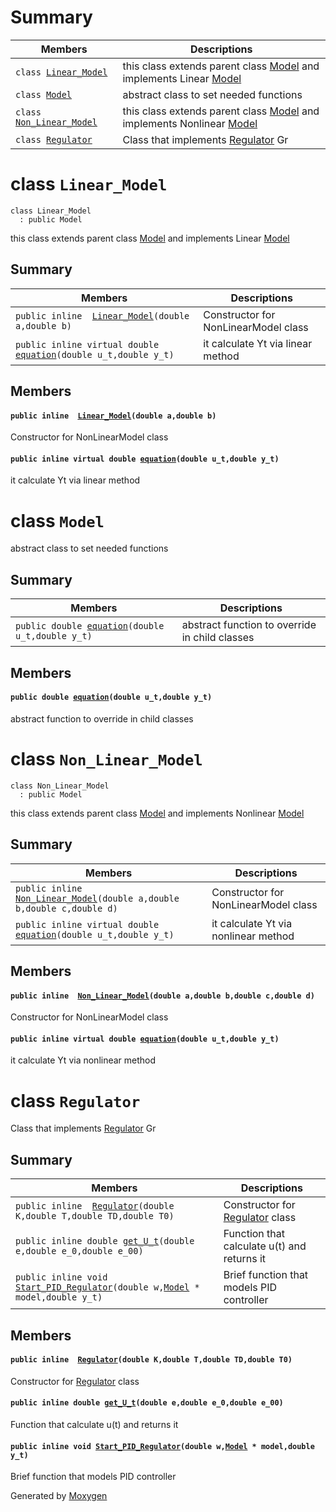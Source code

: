 # Summary

 Members                        | Descriptions                                
--------------------------------|---------------------------------------------
`class `[`Linear_Model`](#class_linear___model) | this class extends parent class [Model](#class_model) and implements Linear [Model](#class_model)
`class `[`Model`](#class_model) | abstract class to set needed functions
`class `[`Non_Linear_Model`](#class_non___linear___model) | this class extends parent class [Model](#class_model) and implements Nonlinear [Model](#class_model)
`class `[`Regulator`](#class_regulator) | Class that implements [Regulator](#class_regulator) Gr

# class `Linear_Model` 

```
class Linear_Model
  : public Model
```  

this class extends parent class [Model](#class_model) and implements Linear [Model](#class_model)

## Summary

 Members                        | Descriptions                                
--------------------------------|---------------------------------------------
`public inline  `[`Linear_Model`](#class_linear___model_1adb03244a651f6d5e580b07fc96e22b61)`(double a,double b)` | Constructor for NonLinearModel class
`public inline virtual double `[`equation`](#class_linear___model_1a5aea196c08e6340f5451861fa140ee4d)`(double u_t,double y_t)` | it calculate Yt via linear method

## Members

#### `public inline  `[`Linear_Model`](#class_linear___model_1adb03244a651f6d5e580b07fc96e22b61)`(double a,double b)` 

Constructor for NonLinearModel class

#### `public inline virtual double `[`equation`](#class_linear___model_1a5aea196c08e6340f5451861fa140ee4d)`(double u_t,double y_t)` 

it calculate Yt via linear method

# class `Model` 

abstract class to set needed functions

## Summary

 Members                        | Descriptions                                
--------------------------------|---------------------------------------------
`public double `[`equation`](#class_model_1ac0c31a9467053bbb2584e89838c3305f)`(double u_t,double y_t)` | abstract function to override in child classes

## Members

#### `public double `[`equation`](#class_model_1ac0c31a9467053bbb2584e89838c3305f)`(double u_t,double y_t)` 

abstract function to override in child classes

# class `Non_Linear_Model` 

```
class Non_Linear_Model
  : public Model
```  

this class extends parent class [Model](#class_model) and implements Nonlinear [Model](#class_model)

## Summary

 Members                        | Descriptions                                
--------------------------------|---------------------------------------------
`public inline  `[`Non_Linear_Model`](#class_non___linear___model_1a26e2de708c43ea3f5d34a6007f591012)`(double a,double b,double c,double d)` | Constructor for NonLinearModel class
`public inline virtual double `[`equation`](#class_non___linear___model_1a2a702296269970e8adb1b85a2394d5fe)`(double u_t,double y_t)` | it calculate Yt via nonlinear method

## Members

#### `public inline  `[`Non_Linear_Model`](#class_non___linear___model_1a26e2de708c43ea3f5d34a6007f591012)`(double a,double b,double c,double d)` 

Constructor for NonLinearModel class

#### `public inline virtual double `[`equation`](#class_non___linear___model_1a2a702296269970e8adb1b85a2394d5fe)`(double u_t,double y_t)` 

it calculate Yt via nonlinear method

# class `Regulator` 

Class that implements [Regulator](#class_regulator) Gr

## Summary

 Members                        | Descriptions                                
--------------------------------|---------------------------------------------
`public inline  `[`Regulator`](#class_regulator_1af805ac469f8cb5935f3af9bd61ac8a77)`(double K,double T,double TD,double T0)` | Constructor for [Regulator](#class_regulator) class
`public inline double `[`get_U_t`](#class_regulator_1aefa3eee81aff56431e842c380d154e25)`(double e,double e_0,double e_00)` | Function that calculate u(t) and returns it
`public inline void `[`Start_PID_Regulator`](#class_regulator_1af341a9b2b305430b56c7bde657758843)`(double w,`[`Model`](#class_model)` * model,double y_t)` | Brief function that models PID controller

## Members

#### `public inline  `[`Regulator`](#class_regulator_1af805ac469f8cb5935f3af9bd61ac8a77)`(double K,double T,double TD,double T0)` 

Constructor for [Regulator](#class_regulator) class

#### `public inline double `[`get_U_t`](#class_regulator_1aefa3eee81aff56431e842c380d154e25)`(double e,double e_0,double e_00)` 

Function that calculate u(t) and returns it

#### `public inline void `[`Start_PID_Regulator`](#class_regulator_1af341a9b2b305430b56c7bde657758843)`(double w,`[`Model`](#class_model)` * model,double y_t)` 

Brief function that models PID controller

Generated by [Moxygen](https://sourcey.com/moxygen)